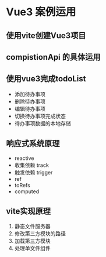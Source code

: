 # Vue3 案例运用

## 使用vite创建Vue3项目

## compistionApi 的具体运用

## 使用vue3完成todoList

* 添加待办事项
* 删除待办事项
* 编辑待办事项
* 切换待办事项完成状态
* 待办事项数据的本地存储

## 响应式系统原理

* reactive
* 收集依赖 track
* 触发依赖 trigger
* ref
* toRefs
* computed

## vite实现原理

1. 静态文件服务器
2. 修改第三方模块的路径
3. 加载第三方模块
4. 处理单文件组件
